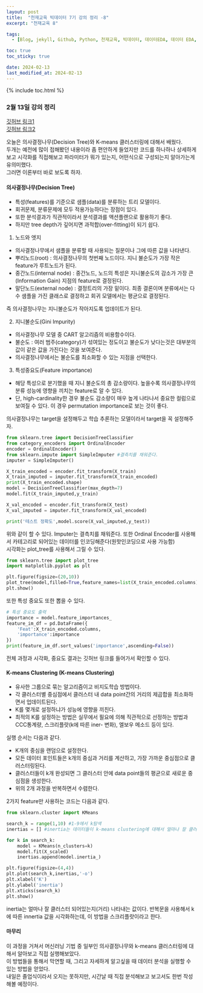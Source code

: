 ```yaml
---
layout: post
title:  "천재교육 빅데이터 7기 강의 정리 -8"
excerpt: "천재교육 8"

tags:
  - [Blog, jekyll, Github, Python, 천재교육, 빅데이터, 데이터EDA, 데이터 EDA, 데이터분석, 데이터 분석, 상관계수, 회귀계수, 회귀분석, 통계, 클러스터링, 의사결정나무]

toc: true
toc_sticky: true

date: 2024-02-13
last_modified_at: 2024-02-13
---
```


{% include toc.html %}

### 2월 13일 강의 정리
[깃허브 링크1](https://github.com/gustjr7879/chunjae/blob/main/jae10.ipynb)      
[깃허브 링크2](https://github.com/gustjr7879/chunjae/blob/main/hw4.ipynb)        

오늘은 의사결정나무(Decision Tree)와 K-means 클러스터링에 대해서 배웠다.    
두개는 예전에 많이 접해봤던 내용이라 좀 편안하게 들었지만 코드를 하나하나 상세하게 보고 시각화를 직접해보고 파라미터가 뭐가 있는지, 어떤식으로 구성되는지 알아가는게 유의미했다.    
그러면 이론부터 바로 보도록 하자.     
#### 의사결정나무(Decision Tree)
- 특성(features)를 기준으로 샘플(data)를 분류하는 트리 모델이다.     
- 회귀문제, 분류문제에 모두 적용가능하다는 장점이 있다.     
- 또한 분석결과가 직관적이라서 분석결과를 액션플랜으로 활용하기 좋다.     
- 하지만 tree depth가 깊어지면 과적합(over-fitting)이 되기 쉽다.      
1. 노드와 엣지    
- 의사결정나무에서 샘플을 분류할 때 사용되는 질문이나 그에 따른 값을 나타낸다.     
- 뿌리노드(root) : 의사결정나무의 첫번째 노드이다. 지니 불순도가 가장 작은 feature가 루트노드가 된다.    
- 중간노드(internal node) : 중간노드, 노드의 특성은 지니불순도의 감소가 가장 큰(Information Gain) 지점의 feature로 결정된다.     
- 말단노드(external node) : 결정트리의 가장 밑이다. 최종 결론이며 분류에서는 다수 샘플을 가진 클래스로 결정하고 회귀 모델에서는 평균으로 결정된다.     

즉 의사결정나무는 지니불순도가 작아지도록 업데이트가 된다.     

2. 지니불순도(Gini Impurity)
- 의사결정나무 모델 중 CART 알고리즘의 비용함수이다.    
- 불순도 : 여러 범주(category)가 섞여있는 정도이고 불순도가 낮다는것은 대부분의 값이 같은 값을 가진다는 것을 보여준다.     
- 의사결정나무에서는 불순도를 최소화할 수 있는 지점을 선택한다.    

3. 특성중요도(Feature importance)
- 해당 특성으로 분기했을 때 지니 불순도의 총 감소량이다. 높을수록 의사결정나무의 분류 성능에 영향을 끼치는 feature로 알 수 있다.     
- 단, high-cardinality한 경우 불순도 감소량이 매우 높게 나타나서 중요한 컬럼으로 보여질 수 있다. 이 경우 permutation importance로 보는 것이 좋다.      

의사결정나무는 target을 설정해두고 학습 추론하는 모델이라서 target을 꼭 설정해주자.     

```python
from sklearn.tree import DecisionTreeClassifier
from category_encoders import OrdinalEncoder
encoder = OrdinalEncoder()
from sklearn.impute import SimpleImputer #결측치를 채워준다.
imputer = SimpleImputer()

X_train_encoded = encoder.fit_transform(X_train)
X_train_imputed = imputer.fit_transform(X_train_encoded)
print(X_train_encoded.shape)
model = DecisionTreeClassifier(max_depth=7)
model.fit(X_train_imputed,y_train)

X_val_encoded = encoder.fit_transform(X_test)
X_val_imputed = imputer.fit_transform(X_val_encoded)

print('테스트 정확도',model.score(X_val_imputed,y_test))
```   

위와 같이 할 수 있다. Imputer는 결측치를 채워준다. 또한 Ordinal Encoder를 사용해서 카테고리로 되어있는 데이터를 인코딩해준다(원핫인코딩으로 사용 가능함)     
시각화는 plot_tree를 사용해서 그릴 수 있다.    

```python
from sklearn.tree import plot_tree
import matplotlib.pyplot as plt

plt.figure(figsize=(20,10))
plot_tree(model,filled=True,feature_names=list(X_train_encoded.columns),fontsize=10)
plt.show()
```     

또한 특성 중요도 또한 뽑을 수 있다.   

```python
# 특성 중요도 출력
importance = model.feature_importances_
feature_im_df = pd.DataFrame({
    'Feat':X_train_encoded.columns,
    'importance':importance
})
print(feature_im_df.sort_values('importance',ascending=False))
```     

전체 과정과 시각화, 중요도 결과는 깃허브 링크를 들어가서 확인할 수 있다.     

#### K-means Clustering (K-means Clustering)
- 유사한 그룹으로 묶는 알고리즘이고 비지도학습 방법이다.    
- 각 클러스터별 중심점에서 클러스터 내 data point간의 거리의 제곱합을 최소화하면서 업데이트된다.     
- K를 몇개로 설정하냐가 성능에 영향을 끼친다.    
- 최적의 K를 설정하는 방법은 실무에서 필요에 의해 직관적으로 선정하는 방법과 CCC통계량, 스크리플랏(k에 따른 iner- 변화), 엘보우 메소드 등이 있다.    

실행 순서는 다음과 같다.    
- K개의 중심을 랜덤으로 설정한다.    
- 모든 데이터 포인트들은 k개의 중심과 거리를 계산하고, 가장 가까운 중심점으로 클러스터링된다.    
- 클러스터들이 k개 완성되면 그 클러스터 안에 data point들의 평균으로 새로운 중심점을 생성한다.   
- 위의 2개 과정을 반복하면서 수렴한다.    

2가지 feature만 사용하는 코드는 다음과 같다.    

```python
from sklearn.cluster import KMeans

search_k = range(1,10) #1-9에서 k탐색
inertias = [] #inertia는 데이터들이 k-means clustering에 대해서 얼마나 잘 클러스터되어있는지 나타내는 값이다.

for k in search_k:
    model = KMeans(n_clusters=k)
    model.fit(X_scaled)
    inertias.append(model.inertia_)

plt.figure(figsize=(4,4))
plt.plot(search_k,inertias,'-o')
plt.xlabel('K')
plt.ylabel('inertia')
plt.xticks(search_k)
plt.show()
```     

inertia는 얼마나 잘 클러스터 되어있는지(거리) 나타내는 값이다. 반복문을 사용해서 k에 따른 innertia 값을 시각화하는데, 이 방법을 스크리플랏이라고 한다.     

#### 마무리

이 과정을 거쳐서 머신러닝 기법 중 일부인 의사결정나무와 k-means 클러스터링에 대해서 알아보고 직접 실행해보았다.    
이 방법들을 통해서 막연할 때, 그리고 자세하게 알고싶을 때 데이터 분석을 실행할 수 있는 방법을 얻었다.    
내일은 졸업식이라서 오지는 못하지만, 시간날 때 직접 분석해보고 보고서도 한번 작성해볼 예정이다.